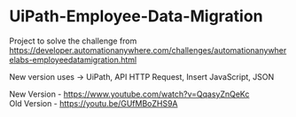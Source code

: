 # UiPath-Employee-Data-Migration

Project to solve the challenge from https://developer.automationanywhere.com/challenges/automationanywherelabs-employeedatamigration.html

New version uses -> UiPath, API HTTP Request, Insert JavaScript, JSON

New Version - https://www.youtube.com/watch?v=QqasyZnQeKc
<br>
Old Version - https://youtu.be/GUfMBoZHS9A
